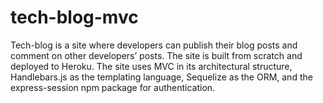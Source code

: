 # tech-blog-mvc
Tech-blog is a site where developers can publish their blog posts and comment on other developers’ posts. The site is built from scratch and deployed to Heroku. The site uses MVC in its architectural structure, Handlebars.js as the templating language, Sequelize as the ORM, and the express-session npm package for authentication.
